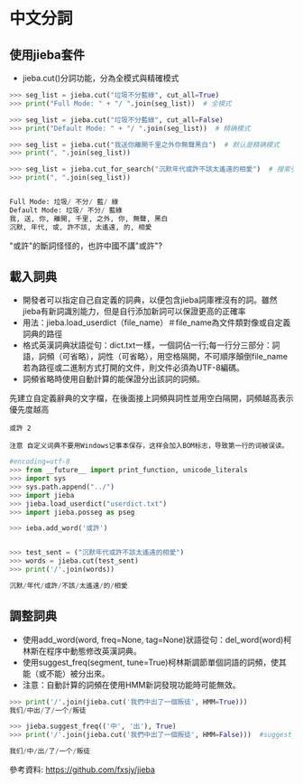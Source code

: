 中文分詞
==
## 使用jieba套件

- jieba.cut()分詞功能，分為全模式與精確模式

```python
>>> seg_list = jieba.cut("垃圾不分藍綠", cut_all=True)
>>> print("Full Mode: " + "/ ".join(seg_list))  # 全模式

>>> seg_list = jieba.cut("垃圾不分藍綠", cut_all=False)
>>> print("Default Mode: " + "/ ".join(seg_list))  # 精确模式

>>> seg_list = jieba.cut("我送你離開千里之外你無聲黑白")  # 默认是精确模式
>>> print(", ".join(seg_list))

>>> seg_list = jieba.cut_for_search("沉默年代或許不該太遙遠的相愛")  # 搜索引擎模式
>>> print(", ".join(seg_list))


Full Mode: 垃圾/ 不分/ 藍/ 綠
Default Mode: 垃圾/ 不分/ 藍綠
我, 送, 你, 離開, 千里, 之外, 你, 無聲, 黑白
沉默, 年代, 或, 許不該, 太遙遠, 的, 相愛
```
"或許"的斷詞怪怪的，也許中國不講"或許"?


## 載入詞典
- 開發者可以指定自己自定義的詞典，以便包含jieba詞庫裡沒有的詞。雖然jieba有新詞識別能力，但是自行添加新詞可以保證更高的正確率
- 用法：jieba.load_userdict（file_name）＃file_name為文件類對像或自定義詞典的路徑
- 格式英漢詞典狀語從句：dict.txt一樣，一個詞佔一行;每一行分三部分：詞語，詞頻（可省略），詞性（可省略），用空格隔開，不可順序顛倒file_name若為路徑或二進制方式打開的文件，則文件必須為UTF-8編碼。
- 詞頻省略時使用自動計算的能保證分出該詞的詞頻。

先建立自定義辭典的文字檔，在後面接上詞頻與詞性並用空白隔開，詞頻越高表示優先度越高
```
或許 2

注意 自定义词典不要用Windows记事本保存，这样会加入BOM标志，导致第一行的词被误读。
```

```python
#encoding=utf-8
>>> from __future__ import print_function, unicode_literals
>>> import sys
>>> sys.path.append("../")
>>> import jieba
>>> jieba.load_userdict("userdict.txt")
>>> import jieba.posseg as pseg

>>> ieba.add_word('或許')


>>> test_sent = ("沉默年代或許不該太遙遠的相愛")
>>> words = jieba.cut(test_sent)
>>> print('/'.join(words))

沉默/年代/或許/不該/太遙遠/的/相愛
```

## 調整詞典
- 使用add_word(word, freq=None, tag=None)狀語從句：del_word(word)柯林斯在程序中動態修改英漢詞典。
- 使用suggest_freq(segment, tune=True)柯林斯調節單個詞語的詞頻，使其能（或不能）被分出來。
- 注意：自動計算的詞頻在使用HMM新詞發現功能時可能無效。
```python
>>> print('/'.join(jieba.cut('我們中出了一個叛徒', HMM=True)))
我们/中出/了/一个/叛徒

>>> jieba.suggest_freq(('中', '出'), True)
>>> print('/'.join(jieba.cut('我們中出了一個叛徒', HMM=False)))  #suggest_freq後HMM要改成False

我们/中/出/了/一个/叛徒
```
參考資料: <https://github.com/fxsjy/jieba>
